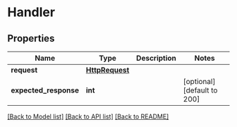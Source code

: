 # Handler

## Properties
Name | Type | Description | Notes
------------ | ------------- | ------------- | -------------
**request** | [**HttpRequest**](HttpRequest.md) |  | 
**expected_response** | **int** |  | [optional] [default to 200]

[[Back to Model list]](../README.md#documentation-for-models) [[Back to API list]](../README.md#documentation-for-api-endpoints) [[Back to README]](../README.md)

